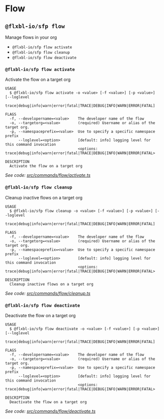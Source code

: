 # Flow

## `@flxbl-io/sfp flow`

Manage flows in your org

* `@flxbl-io/sfp flow activate`
* `@flxbl-io/sfp flow cleanup`
* `@flxbl-io/sfp flow deactivate`

### `@flxbl-io/sfp flow activate`

Activate the flow on a target org

```
USAGE
  $ @flxbl-io/sfp flow activate -o <value> [-f <value>] [-p <value>] [--loglevel
    trace|debug|info|warn|error|fatal|TRACE|DEBUG|INFO|WARN|ERROR|FATAL]

FLAGS
  -f, --developername=<value>    The developer name of the flow
  -o, --targetorg=<value>        (required) Username or alias of the target org.
  -p, --namespaceprefix=<value>  Use to specify a specific namespace prefix
      --loglevel=<option>        [default: info] logging level for this command invocation
                                 <options: trace|debug|info|warn|error|fatal|TRACE|DEBUG|INFO|WARN|ERROR|FATAL>

DESCRIPTION
  Activate the flow on a target org
```

_See code:_ [_src/commands/flow/activate.ts_](https://github.com/flxbl-io/sfp/blob/v37.0.1/src/commands/flow/activate.ts)

### `@flxbl-io/sfp flow cleanup`

Cleanup inactive flows on a target org

```
USAGE
  $ @flxbl-io/sfp flow cleanup -o <value> [-f <value>] [-p <value>] [--loglevel
    trace|debug|info|warn|error|fatal|TRACE|DEBUG|INFO|WARN|ERROR|FATAL]

FLAGS
  -f, --developername=<value>    The developer name of the flow
  -o, --targetorg=<value>        (required) Username or alias of the target org.
  -p, --namespaceprefix=<value>  Use to specify a specific namespace prefix
      --loglevel=<option>        [default: info] logging level for this command invocation
                                 <options: trace|debug|info|warn|error|fatal|TRACE|DEBUG|INFO|WARN|ERROR|FATAL>

DESCRIPTION
  Cleanup inactive flows on a target org
```

_See code:_ [_src/commands/flow/cleanup.ts_](https://github.com/flxbl-io/sfp/blob/v37.0.1/src/commands/flow/cleanup.ts)

### `@flxbl-io/sfp flow deactivate`

Deactivate the flow on a target org

```
USAGE
  $ @flxbl-io/sfp flow deactivate -o <value> [-f <value>] [-p <value>] [--loglevel
    trace|debug|info|warn|error|fatal|TRACE|DEBUG|INFO|WARN|ERROR|FATAL]

FLAGS
  -f, --developername=<value>    The developer name of the flow
  -o, --targetorg=<value>        (required) Username or alias of the target org.
  -p, --namespaceprefix=<value>  Use to specify a specific namespace prefix
      --loglevel=<option>        [default: info] logging level for this command invocation
                                 <options: trace|debug|info|warn|error|fatal|TRACE|DEBUG|INFO|WARN|ERROR|FATAL>

DESCRIPTION
  Deactivate the flow on a target org
```

_See code:_ [_src/commands/flow/deactivate.ts_](https://github.com/flxbl-io/sfp/blob/v37.0.1/src/commands/flow/deactivate.ts)
